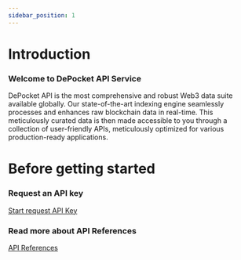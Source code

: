 ```yaml
---
sidebar_position: 1
---
```


# Introduction
### Welcome to DePocket API Service
DePocket API is the most comprehensive and robust Web3 data suite available globally. Our state-of-the-art indexing engine seamlessly processes and enhances raw blockchain data in real-time. This meticulously curated data is then made accessible to you through a collection of user-friendly APIs, meticulously optimized for various production-ready applications.

# Before getting started
### Request an API key
[Start request API Key](./get-your-api-key.md)
### Read more about API References
[API References](/api)

